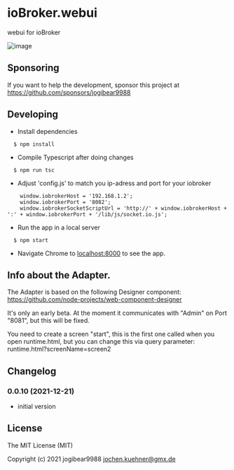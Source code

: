# ioBroker.webui

webui for ioBroker

![image](https://user-images.githubusercontent.com/364896/147159584-e0e43d37-9e63-409d-867b-458c5dd8be4e.png)

## Sponsoring

If you want to help the development, sponsor this project at https://github.com/sponsors/jogibear9988

## Developing

  * Install dependencies
```
  $ npm install
```

  * Compile Typescript after doing changes
```
  $ npm run tsc
```

  * Adjust 'config.js' to match you ip-adress and port for your iobroker
```
    window.iobrokerHost = '192.168.1.2';
    window.iobrokerPort = '8082';
    window.iobrokerSocketScriptUrl = 'http://' + window.iobrokerHost + ':' + window.iobrokerPort + '/lib/js/socket.io.js';
```

  * Run the app in a local server
```
  $ npm start
```

  * Navigate Chrome to [localhost:8000]() to see the app.

## Info about the Adapter.

The Adapter is based on the following Designer component:
https://github.com/node-projects/web-component-designer

It's only an early beta. At the moment it communicates with "Admin" on Port "8081", but this will be fixed.

You need to create a screen "start", this is the first one called when you open runtime.html, but you can change this via query parameter:
runtime.html?screenName=screen2

## Changelog
<!--
	Placeholder for the next version (at the beginning of the line):
	### __WORK IN PROGRESS__
-->
### 0.0.10 (2021-12-21)
* initial version

## License
The MIT License (MIT)

Copyright (c) 2021 jogibear9988 <jochen.kuehner@gmx.de>
